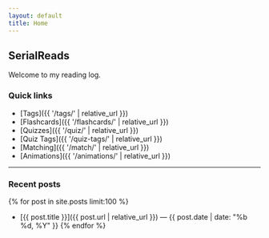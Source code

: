 ```yaml
---
layout: default
title: Home
---
```


## SerialReads
Welcome to my reading log.

### Quick links
* [Tags]({{ '/tags/'            | relative_url }})
* [Flashcards]({{ '/flashcards/' | relative_url }})
* [Quizzes]({{ '/quiz/'         | relative_url }})
* [Quiz&nbsp;Tags]({{ '/quiz-tags/' | relative_url }})
* [Matching]({{ '/match/'       | relative_url }})
* [Animations]({{ '/animations/' | relative_url }})

---

### Recent posts
{% for post in site.posts limit:100 %}
* [{{ post.title }}]({{ post.url | relative_url }}) — {{ post.date | date: "%b %d, %Y" }}
  {% endfor %}
